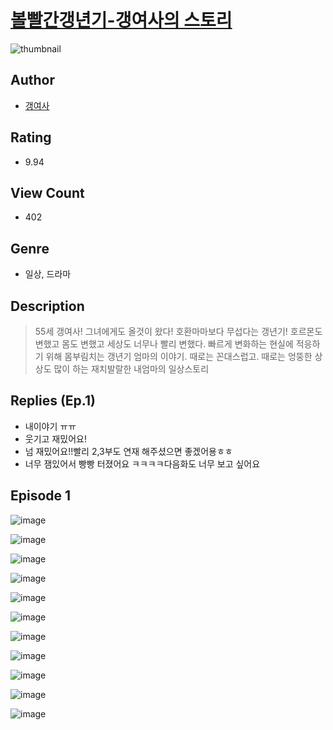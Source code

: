 # [볼빨간갱년기-갱여사의 스토리](https://comic.naver.com/challenge/list?titleId=810256)
![thumbnail](https://image-comic.pstatic.net/user_contents_data/challenge_comic/2023/05/23/upload_3977633281748317241_480x623.jpeg)

## Author
- [갱여사](https://comic.naver.com/artistTitle?id=366843)

## Rating
- 9.94

## View Count
- 402

## Genre
- 일상, 드라마

## Description
> 55세 갱여사! 그녀에게도 올것이 왔다! 호환마마보다 무섭다는 갱년기! 호르몬도 변했고 몸도 변했고 세상도 너무나 빨리 변했다. 빠르게 변화하는 현실에 적응하기 위해 몸부림치는 갱년기 엄마의 이야기. 때로는 꼰대스럽고. 때로는 엉뚱한 상상도 많이 하는 재치발랄한 내엄마의 일상스토리

## Replies (Ep.1)
- 내이야기 ㅠㅠ
- 웃기고 재밌어요!
- 넘 재밌어요!!빨리 2,3부도 연재 해주셨으면 좋겠어용ㅎㅎ
- 너무 잼있어서 빵빵 터졌어요 ㅋㅋㅋㅋ다음화도 너무 보고 싶어요

## Episode 1
![image](https://image-comic.pstatic.net/user_contents_data/challenge_comic/2023/05/25/366843/upload_3906985064062400048.jpeg)

![image](https://image-comic.pstatic.net/user_contents_data/challenge_comic/2023/05/25/366843/upload_7089902103496765793.jpeg)

![image](https://image-comic.pstatic.net/user_contents_data/challenge_comic/2023/05/25/366843/upload_7291944859801368676.jpeg)

![image](https://image-comic.pstatic.net/user_contents_data/challenge_comic/2023/05/25/366843/upload_3847311265915025719.jpeg)

![image](https://image-comic.pstatic.net/user_contents_data/challenge_comic/2023/05/25/366843/upload_7233735813139478114.jpeg)

![image](https://image-comic.pstatic.net/user_contents_data/challenge_comic/2023/05/25/366843/upload_7090128582272442928.jpeg)

![image](https://image-comic.pstatic.net/user_contents_data/challenge_comic/2023/05/25/366843/upload_3906701591892538672.jpeg)

![image](https://image-comic.pstatic.net/user_contents_data/challenge_comic/2023/05/25/366843/upload_3630573316842338659.jpeg)

![image](https://image-comic.pstatic.net/user_contents_data/challenge_comic/2023/05/25/366843/upload_7306302468176427318.jpeg)

![image](https://image-comic.pstatic.net/user_contents_data/challenge_comic/2023/05/25/366843/upload_4050487811276694836.jpeg)

![image](https://image-comic.pstatic.net/user_contents_data/challenge_comic/2023/05/25/366843/upload_4049358622233276981.jpeg)

